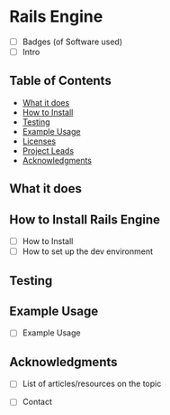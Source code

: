 # Rails Engine

- [ ] Badges (of Software used)
- [ ] Intro

## Table of Contents
  - [What it does](#what-it-does)
  - [How to Install](#how-to-install)
  - [Testing](#testing)
  - [Example Usage](#feature-tests)
  - [Licenses](#licenses)
  - [Project Leads](#project-leads)
  - [Acknowledgments](#acknowledgments)
  
## What it does 

## How to Install Rails Engine

- [ ] How to Install
- [ ] How to set up the dev environment

## Testing 

## Example Usage

- [ ] Example Usage

## Acknowledgments

- [ ] List of articles/resources on the topic
- [ ] Contact







